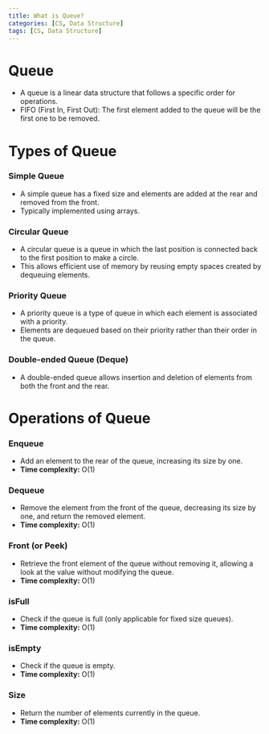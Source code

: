 ```yaml
---
title: What is Queue?
categories: [CS, Data Structure]
tags: [CS, Data Structure]
---
```


# Queue
- A queue is a linear data structure that follows a specific order for operations.
- FIFO (First In, First Out): The first element added to the queue will be the first one to be removed.

# Types of Queue

### Simple Queue
- A simple queue has a fixed size and elements are added at the rear and removed from the front.
- Typically implemented using arrays.

### Circular Queue
- A circular queue is a queue in which the last position is connected back to the first position to make a circle.
- This allows efficient use of memory by reusing empty spaces created by dequeuing elements.

### Priority Queue
- A priority queue is a type of queue in which each element is associated with a priority.
- Elements are dequeued based on their priority rather than their order in the queue.

### Double-ended Queue (Deque)
- A double-ended queue allows insertion and deletion of elements from both the front and the rear.

# Operations of Queue

### Enqueue
- Add an element to the rear of the queue, increasing its size by one.
- **Time complexity:** O(1)

### Dequeue
- Remove the element from the front of the queue, decreasing its size by one, and return the removed element.
- **Time complexity:** O(1)

### Front (or Peek)
- Retrieve the front element of the queue without removing it, allowing a look at the value without modifying the queue.
- **Time complexity:** O(1)

### isFull
- Check if the queue is full (only applicable for fixed size queues).
- **Time complexity:** O(1)

### isEmpty
- Check if the queue is empty.
- **Time complexity:** O(1)

### Size
- Return the number of elements currently in the queue.
- **Time complexity:** O(1)